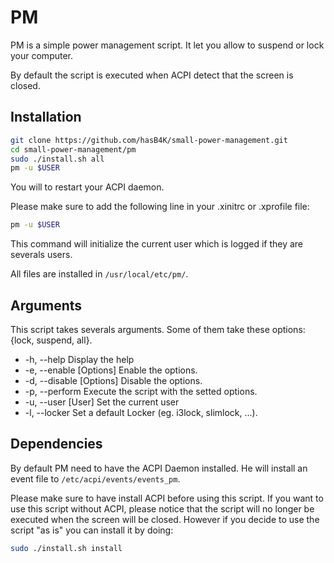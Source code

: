 PM
==

PM is a simple power management script.
It let you allow to suspend or lock your computer.

By default the script is executed when ACPI detect that the screen is closed.

Installation
------------

```bash
git clone https://github.com/hasB4K/small-power-management.git
cd small-power-management/pm
sudo ./install.sh all
pm -u $USER
```
You will to restart your ACPI daemon.

Please make sure to add the following line in your .xinitrc or .xprofile file:
```bash
pm -u $USER
```
This command will initialize the current user which is logged if they are
severals users.


All files are installed in `/usr/local/etc/pm/`.

Arguments
---------

This script takes severals arguments.
Some of them take these options: {lock, suspend, all}.

* -h, --help                Display the help
* -e, --enable [Options]    Enable the options.
* -d, --disable [Options]   Disable the options.
* -p, --perform             Execute the script with the setted options.
* -u, --user [User]         Set the current user
* -l, --locker              Set a default Locker (eg. i3lock, slimlock, ...).

Dependencies
------------

By default PM need to have the ACPI Daemon installed. He will install an event
file to `/etc/acpi/events/events_pm`.

Please make sure to have install ACPI before using this script. If you want to
use this script without ACPI, please notice that the script will no longer be
executed when the screen will be closed. However if you decide to use the
script "as is" you can install it by doing:

```bash
sudo ./install.sh install
```
